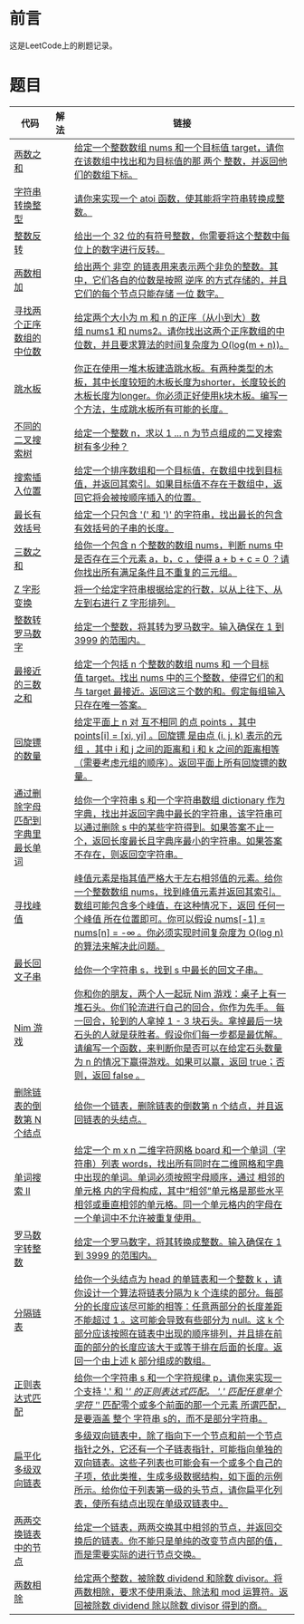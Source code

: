 # 前言

这是LeetCode上的刷题记录。

# 题目

| 代码 | 解法 | 链接 |
| ---- | ---- | ---- |
| [两数之和](TwoSum.h) |  | [给定一个整数数组 nums 和一个目标值 target，请你在该数组中找出和为目标值的那 两个 整数，并返回他们的数组下标。](https://leetcode-cn.com/problems/two-sum/) |
| [字符串转换整型](MyAtoi.h) |  | [请你来实现一个 atoi 函数，使其能将字符串转换成整数。](https://leetcode-cn.com/problems/string-to-integer-atoi/) |
| [整数反转](IntegerReverse.h) |  | [给出一个 32 位的有符号整数，你需要将这个整数中每位上的数字进行反转。](https://leetcode-cn.com/problems/reverse-integer/) |
| [两数相加](AddTwoNumbers.h) |  | [给出两个 非空 的链表用来表示两个非负的整数。其中，它们各自的位数是按照 逆序 的方式存储的，并且它们的每个节点只能存储 一位 数字。](https://leetcode-cn.com/problems/add-two-numbers/) |
| [寻找两个正序数组的中位数](FindMedianSortedArrays.h) |  | [给定两个大小为 m 和 n 的正序（从小到大）数组 nums1 和 nums2。请你找出这两个正序数组的中位数，并且要求算法的时间复杂度为 O(log(m + n))。](https://leetcode-cn.com/problems/median-of-two-sorted-arrays/) |
| [跳水板](DivingBoard.h) |  | [你正在使用一堆木板建造跳水板。有两种类型的木板，其中长度较短的木板长度为shorter，长度较长的木板长度为longer。你必须正好使用k块木板。编写一个方法，生成跳水板所有可能的长度。](https://leetcode-cn.com/problems/diving-board-lcci/) |
| [不同的二叉搜索树](NumTrees.h) |  | [给定一个整数 n，求以 1 ... n 为节点组成的二叉搜索树有多少种？](https://leetcode-cn.com/problems/unique-binary-search-trees/) |
| [搜索插入位置](SearchInsert.h) |  | [给定一个排序数组和一个目标值，在数组中找到目标值，并返回其索引。如果目标值不存在于数组中，返回它将会被按顺序插入的位置。](https://leetcode-cn.com/problems/search-insert-position/) |
| [最长有效括号](LongestValidParentheses.h) |  | [给定一个只包含 '(' 和 ')' 的字符串，找出最长的包含有效括号的子串的长度。](https://leetcode-cn.com/problems/longest-valid-parentheses/) |
| [三数之和](ThreeSum.h) |  | [给你一个包含 n 个整数的数组 nums，判断 nums 中是否存在三个元素 a，b，c ，使得 a + b + c = 0 ？请你找出所有满足条件且不重复的三元组。](https://leetcode-cn.com/problems/3sum/) |
| [Z 字形变换](ThreeSum.h) |  | [将一个给定字符串根据给定的行数，以从上往下、从左到右进行 Z 字形排列。](https://leetcode-cn.com/problems/zigzag-conversion/) |
| [整数转罗马数字](ThreeSum.h) |  | [给定一个整数，将其转为罗马数字。输入确保在 1 到 3999 的范围内。](https://leetcode-cn.com/problems/integer-to-roman/) |
| [最接近的三数之和](ThreeSum.h) |  | [给定一个包括 n 个整数的数组 nums 和 一个目标值 target。找出 nums 中的三个整数，使得它们的和与 target 最接近。返回这三个数的和。假定每组输入只存在唯一答案。](https://leetcode-cn.com/problems/3sum-closest/) |
| [回旋镖的数量](NumberOfBoomerangs.h) |  | [给定平面上 n 对 互不相同 的点 points ，其中 points[i] = [xi, yi] 。回旋镖 是由点 (i, j, k) 表示的元组 ，其中 i 和 j 之间的距离和 i 和 k 之间的距离相等（需要考虑元组的顺序）。返回平面上所有回旋镖的数量。](https://leetcode-cn.com/problems/number-of-boomerangs/) |
| [通过删除字母匹配到字典里最长单词](FindLongestWord.h) |  | [给你一个字符串 s 和一个字符串数组 dictionary 作为字典，找出并返回字典中最长的字符串，该字符串可以通过删除 s 中的某些字符得到。如果答案不止一个，返回长度最长且字典序最小的字符串。如果答案不存在，则返回空字符串。](https://leetcode-cn.com/problems/longest-word-in-dictionary-through-deleting/) |
| [寻找峰值](FindPeakElement.h) |  | [峰值元素是指其值严格大于左右相邻值的元素。给你一个整数数组 nums，找到峰值元素并返回其索引。数组可能包含多个峰值，在这种情况下，返回 任何一个峰值 所在位置即可。你可以假设 nums[-1] = nums[n] = -∞ 。你必须实现时间复杂度为 O(log n) 的算法来解决此问题。](https://leetcode-cn.com/problems/find-peak-element/) |
| [最长回文子串](LongestPalindrome.h) |  | [给你一个字符串 s，找到 s 中最长的回文子串。](https://leetcode-cn.com/problems/longest-palindromic-substring/) |
| [Nim 游戏](CanWinNim.h) |  | [你和你的朋友，两个人一起玩 Nim 游戏：桌子上有一堆石头。你们轮流进行自己的回合，你作为先手。  每一回合，轮到的人拿掉 1 - 3 块石头。拿掉最后一块石头的人就是获胜者。假设你们每一步都是最优解。请编写一个函数，来判断你是否可以在给定石头数量为 n 的情况下赢得游戏。如果可以赢，返回 true；否则，返回 false 。](https://leetcode-cn.com/problems/nim-game/) |
| [删除链表的倒数第 N 个结点](RemoveNthFromEnd.h) |  | [给你一个链表，删除链表的倒数第 n 个结点，并且返回链表的头结点。](https://leetcode-cn.com/problems/remove-nth-node-from-end-of-list/) |
| [单词搜索 II](FindWords.h) |  | [给定一个 m x n 二维字符网格 board 和一个单词（字符串）列表 words，找出所有同时在二维网格和字典中出现的单词。单词必须按照字母顺序，通过 相邻的单元格 内的字母构成，其中“相邻”单元格是那些水平相邻或垂直相邻的单元格。同一个单元格内的字母在一个单词中不允许被重复使用。](https://leetcode-cn.com/problems/word-search-ii/) |
| [罗马数字转整数](RomanToInt.h) |  | [给定一个罗马数字，将其转换成整数。输入确保在 1 到 3999 的范围内。](https://leetcode-cn.com/problems/roman-to-integer/) |
| [分隔链表](SplitListToParts.h) |  | [给你一个头结点为 head 的单链表和一个整数 k ，请你设计一个算法将链表分隔为 k 个连续的部分。每部分的长度应该尽可能的相等：任意两部分的长度差距不能超过 1 。这可能会导致有些部分为 null。这 k 个部分应该按照在链表中出现的顺序排列，并且排在前面的部分的长度应该大于或等于排在后面的长度。返回一个由上述 k 部分组成的数组。](https://leetcode-cn.com/problems/split-linked-list-in-parts/) |
| [正则表达式匹配](IsMatch.h) |  | [给你一个字符串 s 和一个字符规律 p，请你来实现一个支持 '.' 和 '*' 的正则表达式匹配。  '.' 匹配任意单个字符  '*' 匹配零个或多个前面的那一个元素  所谓匹配，是要涵盖 整个 字符串 s的，而不是部分字符串。](https://leetcode-cn.com/problems/regular-expression-matching/) |
| [扁平化多级双向链表](Flatten.h) |  | [多级双向链表中，除了指向下一个节点和前一个节点指针之外，它还有一个子链表指针，可能指向单独的双向链表。这些子列表也可能会有一个或多个自己的子项，依此类推，生成多级数据结构，如下面的示例所示。给你位于列表第一级的头节点，请你扁平化列表，使所有结点出现在单级双链表中。](https://leetcode-cn.com/problems/flatten-a-multilevel-doubly-linked-list/) |
| [两两交换链表中的节点](SwapPairs.h) |  | [给定一个链表，两两交换其中相邻的节点，并返回交换后的链表。你不能只是单纯的改变节点内部的值，而是需要实际的进行节点交换。](https://leetcode-cn.com/problems/swap-nodes-in-pairs/) |
| [两数相除](Divide.h) |  | [给定两个整数，被除数 dividend 和除数 divisor。将两数相除，要求不使用乘法、除法和 mod 运算符。返回被除数 dividend 除以除数 divisor 得到的商。](https://leetcode-cn.com/problems/divide-two-integers/) |
